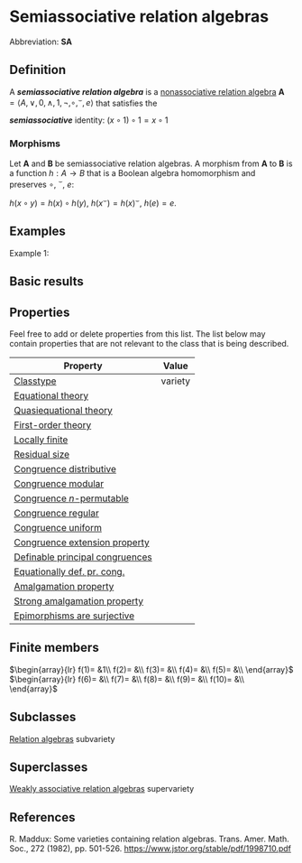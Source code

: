 # Semiassociative relation algebras

Abbreviation: **SA**

## Definition
A ***semiassociative relation algebra*** is a [nonassociative relation algebra](nonassociative_relation_algebras.md) $\mathbf{A}=\langle A,\vee,0,\wedge,1,\neg,\circ,^{\smile},e\rangle$ that satisfies the 

***semiassociative*** identity: $(x\circ 1)\circ 1=x\circ 1$

### Morphisms
Let $\mathbf{A}$ and $\mathbf{B}$ be semiassociative relation algebras. A morphism from $\mathbf{A}$ to $\mathbf{B}$ is a function $h:A\rightarrow B$ that is a Boolean algebra homomorphism and preserves $\circ$, $^{\smile}$, $e$:

$h(x\circ y)=h(x)\circ h(y)$, $h(x^{\smile})=h(x)^{\smile}$, $h(e)=e$.

## Examples
Example 1: 

## Basic results


## Properties
Feel free to add or delete properties from this list. The list below may contain properties that are not relevant to the class that is being described.



|Property|Value|
|---|---|
|[Classtype](classtype.md)                        | variety |
|[Equational theory](equational_theory.md)                | |
|[Quasiequational theory](quasiequational_theory.md)           | |
|[First-order theory](first-order_theory.md)               | |
|[Locally finite](locally_finite.md)                   | |
|[Residual size](residual_size.md)                    | |
|[Congruence distributive](congruence_distributive.md)          | |
|[Congruence modular](congruence_modular.md)               | |
|[Congruence $n$-permutable](congruence_$n$-permutable.md)        | |
|[Congruence regular](congruence_regular.md)               | |
|[Congruence uniform](congruence_uniform.md)               | |
|[Congruence extension property](congruence_extension_property.md)    | |
|[Definable principal congruences](definable_principal_congruences.md)  | |
|[Equationally def. pr. cong.](equationally_def._pr._cong..md)      | |
|[Amalgamation property](amalgamation_property.md)            | |
|[Strong amalgamation property](strong_amalgamation_property.md)     | |
|[Epimorphisms are surjective](epimorphisms_are_surjective.md)      | |

## Finite members

$\begin{array}{lr}
  f(1)= &1\\
  f(2)= &\\
  f(3)= &\\
  f(4)= &\\
  f(5)= &\\
\end{array}$     
$\begin{array}{lr}
  f(6)= &\\
  f(7)= &\\
  f(8)= &\\
  f(9)= &\\
  f(10)= &\\
\end{array}$


## Subclasses
  [Relation algebras](relation_algebras.md) subvariety



## Superclasses
  [Weakly associative relation algebras](weakly_associative_relation_algebras.md) supervariety


## References

R. Maddux: Some varieties containing relation algebras. Trans. Amer. Math. Soc., 272 (1982), pp. 501-526. https://www.jstor.org/stable/pdf/1998710.pdf


